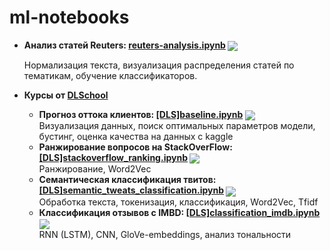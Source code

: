 # ml-notebooks
- **Анализ статей Reuters:   [reuters-analysis.ipynb](./reuters-analysis.ipynb) [<img src="https://colab.research.google.com/assets/colab-badge.svg" align="center">](https://colab.research.google.com/github/mipatov/ml-notebooks/blob/master/reuters-analysis.ipynb)**

    Нормализация текста, визуализация распределения статей по тематикам, обучение классификаторов.
- **Курсы от [DLSchool](https://www.dlschool.org/)**
    - **Прогноз оттока клиентов:   [[DLS]baseline.ipynb](./[DLS]baseline.ipynb) [<img src="https://colab.research.google.com/assets/colab-badge.svg" align="center">](https://colab.research.google.com/github/mipatov/ml-notebooks/blob/master/[DLS]baseline.ipynb)** <br>
        Визуализация данных, поиск оптимальных параметров модели, бустинг, оценка качества на данных с kaggle
    - **Ранжирование вопросов на StackOverFlow:   [[DLS]stackoverflow_ranking.ipynb](./[DLS]stackoverflow_ranking.ipynb) [<img src="https://colab.research.google.com/assets/colab-badge.svg" align="center">](https://colab.research.google.com/github/mipatov/ml-notebooks/blob/master/[DLS]stackoverflow_ranking.ipynb)** <br>
        Ранжирование, Word2Vec  
    - **Семантическая классификация твитов:   [[DLS]semantic_tweats_classification.ipynb](./[DLS]semantic_tweats_classification.ipynb) [<img src="https://colab.research.google.com/assets/colab-badge.svg" align="center">](https://colab.research.google.com/github/mipatov/ml-notebooks/blob/master/[DLS]semantic_tweats_classification.ipynb)** <br>
        Обработка текста, токенизация, классификация, Word2Vec, Tfidf      
    - **Классификация отзывов c IMBD:   [[DLS]classification_imdb.ipynb](./[DLS]classification_imdb.ipynb) [<img src="https://colab.research.google.com/assets/colab-badge.svg" align="center">](https://colab.research.google.com/github/mipatov/ml-notebooks/blob/master/[DLS]classification_imdb.ipynb)** <br>
        RNN (LSTM), CNN, GloVe-embeddings, анализ тональности      